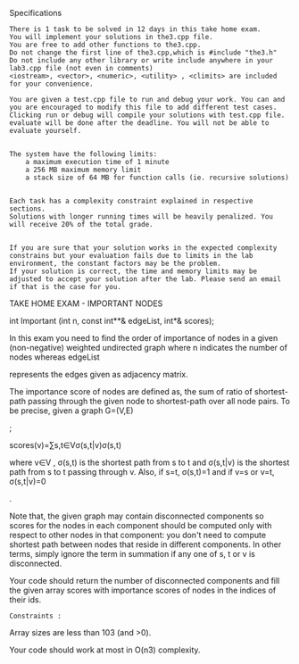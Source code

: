 
Specifications

    There is 1 task to be solved in 12 days in this take home exam.
    You will implement your solutions in the3.cpp file.
    You are free to add other functions to the3.cpp. 
    Do not change the first line of the3.cpp,which is #include "the3.h"
    Do not include any other library or write include anywhere in your lab3.cpp file (not even in comments)
    <iostream>, <vector>, <numeric>, <utility> , <climits> are included for your convenience.

    You are given a test.cpp file to run and debug your work. You can and you are encouraged to modify this file to add different test cases.
    Clicking run or debug will compile your solutions with test.cpp file.
    evaluate will be done after the deadline. You will not be able to evaluate yourself.


    The system have the following limits:
        a maximum execution time of 1 minute
        a 256 MB maximum memory limit
        a stack size of 64 MB for function calls (ie. recursive solutions)


    Each task has a complexity constraint explained in respective sections.
    Solutions with longer running times will be heavily penalized. You will receive 20% of the total grade.


    If you are sure that your solution works in the expected complexity constrains but your evaluation fails due to limits in the lab environment, the constant factors may be the problem. 
    If your solution is correct, the time and memory limits may be adjusted to accept your solution after the lab. Please send an email if that is the case for you.


TAKE HOME EXAM - IMPORTANT NODES

int Important (int n, const int**& edgeList, int*& scores);


In this exam you need to find the order of importance of nodes in a given (non-negative) weighted undirected graph where n
indicates the number of nodes whereas edgeList

represents the edges given as adjacency matrix.


The importance score of nodes are defined as, the sum of ratio of shortest-path passing through the given node to shortest-path over all node pairs. To be precise, given a graph G=(V,E)

;

scores(v)=∑s,t∈Vσ(s,t|v)σ(s,t)

where v∈V
, σ(s,t) is the shortest path from s to t and σ(s,t|v) is the shortest path from s to t passing through v. Also, if s=t, σ(s,t)=1 and if v=s or v=t, σ(s,t|v)=0

. 

Note that, the given graph may contain disconnected components so scores for the nodes in each component should be computed only with respect to other nodes in that component: you don't need to compute shortest path between nodes that reside in different components. In other terms, simply ignore the term in summation if any one of s, t or v is disconnected.

Your code should return the number of disconnected components and fill the given array scores with importance scores of nodes in the indices of their ids.

 

    Constraints : 

Array sizes are less than 103  (and  >0).

Your code should work at most in O(n3)
  complexity.
